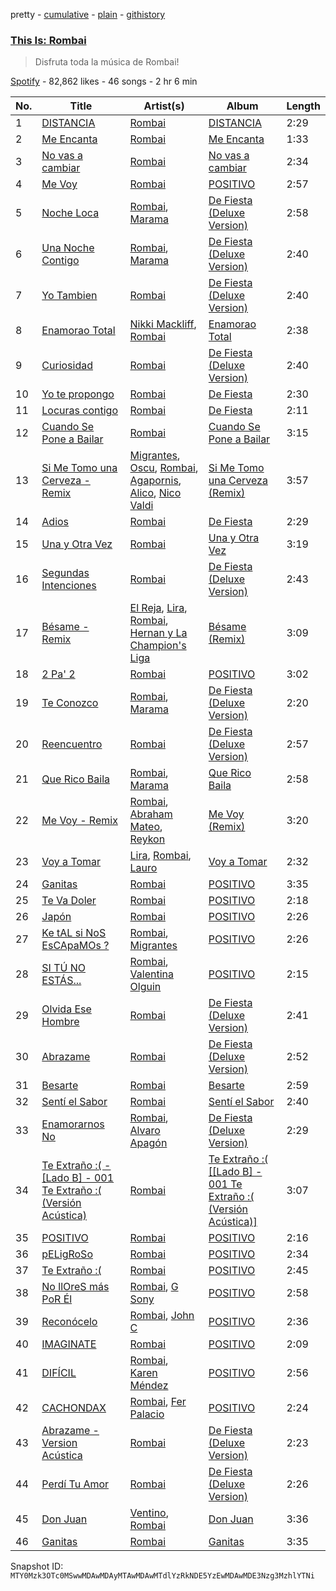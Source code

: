 pretty - [cumulative](/playlists/cumulative/37i9dQZF1DX8AjME0HhWBt.md) - [plain](/playlists/plain/37i9dQZF1DX8AjME0HhWBt) - [githistory](https://github.githistory.xyz/mackorone/spotify-playlist-archive/blob/main/playlists/plain/37i9dQZF1DX8AjME0HhWBt)

### [This Is: Rombai](https://open.spotify.com/playlist/37i9dQZF1DX8AjME0HhWBt)

> Disfruta toda la música de Rombai!

[Spotify](https://open.spotify.com/user/spotify) - 82,862 likes - 46 songs - 2 hr 6 min

| No. | Title | Artist(s) | Album | Length |
|---|---|---|---|---|
| 1 | [DISTANCIA](https://open.spotify.com/track/5QNeB6iBjDirQ7bqgfB5XP) | [Rombai](https://open.spotify.com/artist/5KQX0Ui06LVm6PApyicRFK) | [DISTANCIA](https://open.spotify.com/album/15zYwgMtafg7Uu3SwY2PyU) | 2:29 |
| 2 | [Me Encanta](https://open.spotify.com/track/3xr7FTBhWp0TQQ4yba9MtS) | [Rombai](https://open.spotify.com/artist/5KQX0Ui06LVm6PApyicRFK) | [Me Encanta](https://open.spotify.com/album/56oTK09fUuK1nfTS3I27F4) | 1:33 |
| 3 | [No vas a cambiar](https://open.spotify.com/track/2JyR4XomCbSv543H904cME) | [Rombai](https://open.spotify.com/artist/5KQX0Ui06LVm6PApyicRFK) | [No vas a cambiar](https://open.spotify.com/album/6kscFb5kafyfOzie0ZxAdz) | 2:34 |
| 4 | [Me Voy](https://open.spotify.com/track/0hGHFAyClFZ7TFFSLIcb6Q) | [Rombai](https://open.spotify.com/artist/5KQX0Ui06LVm6PApyicRFK) | [POSITIVO](https://open.spotify.com/album/7ou9LKrsviR5Mmf6eoB3lp) | 2:57 |
| 5 | [Noche Loca](https://open.spotify.com/track/4pZ32dvFXW0PZD6ojA4Vri) | [Rombai](https://open.spotify.com/artist/5KQX0Ui06LVm6PApyicRFK), [Marama](https://open.spotify.com/artist/4GepMkTgrIZECoCC55vqjW) | [De Fiesta \(Deluxe Version\)](https://open.spotify.com/album/7uWDfvVGkiAojIsARxIVy2) | 2:58 |
| 6 | [Una Noche Contigo](https://open.spotify.com/track/1cY0VTaJcTznfFQ44tNGdU) | [Rombai](https://open.spotify.com/artist/5KQX0Ui06LVm6PApyicRFK), [Marama](https://open.spotify.com/artist/4GepMkTgrIZECoCC55vqjW) | [De Fiesta \(Deluxe Version\)](https://open.spotify.com/album/7uWDfvVGkiAojIsARxIVy2) | 2:40 |
| 7 | [Yo Tambien](https://open.spotify.com/track/4tKTe9DxeL59oXydyBa3gA) | [Rombai](https://open.spotify.com/artist/5KQX0Ui06LVm6PApyicRFK) | [De Fiesta \(Deluxe Version\)](https://open.spotify.com/album/7uWDfvVGkiAojIsARxIVy2) | 2:40 |
| 8 | [Enamorao Total](https://open.spotify.com/track/6xnpkBUhIvcDSVbqJvYC2v) | [Nikki Mackliff](https://open.spotify.com/artist/3xmukiHDMY7UkmqCtl8Eyu), [Rombai](https://open.spotify.com/artist/5KQX0Ui06LVm6PApyicRFK) | [Enamorao Total](https://open.spotify.com/album/1omiuaEHZCvgEisT3VRHYs) | 2:38 |
| 9 | [Curiosidad](https://open.spotify.com/track/7pqVxvYvqMka8A92vUW9p9) | [Rombai](https://open.spotify.com/artist/5KQX0Ui06LVm6PApyicRFK) | [De Fiesta \(Deluxe Version\)](https://open.spotify.com/album/7uWDfvVGkiAojIsARxIVy2) | 2:40 |
| 10 | [Yo te propongo](https://open.spotify.com/track/0YFoSD5VhoVrRbrnFERpVM) | [Rombai](https://open.spotify.com/artist/5KQX0Ui06LVm6PApyicRFK) | [De Fiesta](https://open.spotify.com/album/5QcyFFfTjCqvhVUO9Dl8pf) | 2:30 |
| 11 | [Locuras contigo](https://open.spotify.com/track/5jMvnSyOgGY8JpvHqeyVOg) | [Rombai](https://open.spotify.com/artist/5KQX0Ui06LVm6PApyicRFK) | [De Fiesta](https://open.spotify.com/album/5QcyFFfTjCqvhVUO9Dl8pf) | 2:11 |
| 12 | [Cuando Se Pone a Bailar](https://open.spotify.com/track/1MpKZi1zTXpERKwxmOu1PH) | [Rombai](https://open.spotify.com/artist/5KQX0Ui06LVm6PApyicRFK) | [Cuando Se Pone a Bailar](https://open.spotify.com/album/2PnTfdBKqkOYtazDgtClqX) | 3:15 |
| 13 | [Si Me Tomo una Cerveza \- Remix](https://open.spotify.com/track/7oySelE0Cb5q1TBBSPZJT2) | [Migrantes](https://open.spotify.com/artist/48R2gYdPKtfnfKAzhSVPUx), [Oscu](https://open.spotify.com/artist/5iDqEobZRSTiBSAk6jLp4A), [Rombai](https://open.spotify.com/artist/5KQX0Ui06LVm6PApyicRFK), [Agapornis](https://open.spotify.com/artist/27Yc5RzJf27tJfqezJnHY1), [Alico](https://open.spotify.com/artist/7n3wAgh1j3RRbxYzfZTQDF), [Nico Valdi](https://open.spotify.com/artist/0uxYECT7XqHNccQAg5Uhe4) | [Si Me Tomo una Cerveza \(Remix\)](https://open.spotify.com/album/7lDnwvTQGoFOCRD7GGRpks) | 3:57 |
| 14 | [Adios](https://open.spotify.com/track/6cwrN0Go9VBDFj4n7riKPU) | [Rombai](https://open.spotify.com/artist/5KQX0Ui06LVm6PApyicRFK) | [De Fiesta](https://open.spotify.com/album/5QcyFFfTjCqvhVUO9Dl8pf) | 2:29 |
| 15 | [Una y Otra Vez](https://open.spotify.com/track/3VSt7R9LHTomKGP1RhkvuT) | [Rombai](https://open.spotify.com/artist/5KQX0Ui06LVm6PApyicRFK) | [Una y Otra Vez](https://open.spotify.com/album/71mlOj56vndSW8GcB5Edfv) | 3:19 |
| 16 | [Segundas Intenciones](https://open.spotify.com/track/3bbNqaE6bgF5OMSz0t285P) | [Rombai](https://open.spotify.com/artist/5KQX0Ui06LVm6PApyicRFK) | [De Fiesta \(Deluxe Version\)](https://open.spotify.com/album/7uWDfvVGkiAojIsARxIVy2) | 2:43 |
| 17 | [Bésame \- Remix](https://open.spotify.com/track/0pqec6C3SFkOAyDIoYYNPG) | [El Reja](https://open.spotify.com/artist/7HSeegdmjLYRJpkOYIaZIW), [Lira](https://open.spotify.com/artist/1kyy6AW7C6Rr2jrYwz95Gi), [Rombai](https://open.spotify.com/artist/5KQX0Ui06LVm6PApyicRFK), [Hernan y La Champion's Liga](https://open.spotify.com/artist/04XdCDDrPnnqidaVBTOQjt) | [Bésame \(Remix\)](https://open.spotify.com/album/6hZvokH3862OBtwRSvIgtX) | 3:09 |
| 18 | [2 Pa' 2](https://open.spotify.com/track/4rKsZR2AI3kvvCP9DAFN1M) | [Rombai](https://open.spotify.com/artist/5KQX0Ui06LVm6PApyicRFK) | [POSITIVO](https://open.spotify.com/album/7ou9LKrsviR5Mmf6eoB3lp) | 3:02 |
| 19 | [Te Conozco](https://open.spotify.com/track/78rcFJMlWNOufbxMk9fgHZ) | [Rombai](https://open.spotify.com/artist/5KQX0Ui06LVm6PApyicRFK), [Marama](https://open.spotify.com/artist/4GepMkTgrIZECoCC55vqjW) | [De Fiesta \(Deluxe Version\)](https://open.spotify.com/album/7uWDfvVGkiAojIsARxIVy2) | 2:20 |
| 20 | [Reencuentro](https://open.spotify.com/track/76YgA4rvOJillNjtpJvpf3) | [Rombai](https://open.spotify.com/artist/5KQX0Ui06LVm6PApyicRFK) | [De Fiesta \(Deluxe Version\)](https://open.spotify.com/album/7uWDfvVGkiAojIsARxIVy2) | 2:57 |
| 21 | [Que Rico Baila](https://open.spotify.com/track/5QTWB74jDroxV6DvMqV533) | [Rombai](https://open.spotify.com/artist/5KQX0Ui06LVm6PApyicRFK), [Marama](https://open.spotify.com/artist/4GepMkTgrIZECoCC55vqjW) | [Que Rico Baila](https://open.spotify.com/album/3VPmkC5efo6HJDW4oKQhLp) | 2:58 |
| 22 | [Me Voy \- Remix](https://open.spotify.com/track/1MGBV1Uj0sn2n6pNQOdCan) | [Rombai](https://open.spotify.com/artist/5KQX0Ui06LVm6PApyicRFK), [Abraham Mateo](https://open.spotify.com/artist/2bxxlINUlcMQQb39K7IopR), [Reykon](https://open.spotify.com/artist/3PAwspMN27PDm81WwXDsMf) | [Me Voy \(Remix\)](https://open.spotify.com/album/0LSYvsOXAYkbTpkYfbUWyZ) | 3:20 |
| 23 | [Voy a Tomar](https://open.spotify.com/track/6DwFzfCgrnsC79Q0k52OD6) | [Lira](https://open.spotify.com/artist/1kyy6AW7C6Rr2jrYwz95Gi), [Rombai](https://open.spotify.com/artist/5KQX0Ui06LVm6PApyicRFK), [Lauro](https://open.spotify.com/artist/6jf90HKr9vgFgKaQ2iHGHJ) | [Voy a Tomar](https://open.spotify.com/album/7vKNPKtCY2o0jevnTs9EMx) | 2:32 |
| 24 | [Ganitas](https://open.spotify.com/track/3ZJNAjfLsOrdocTDrlEYYV) | [Rombai](https://open.spotify.com/artist/5KQX0Ui06LVm6PApyicRFK) | [POSITIVO](https://open.spotify.com/album/7ou9LKrsviR5Mmf6eoB3lp) | 3:35 |
| 25 | [Te Va Doler](https://open.spotify.com/track/5RFUe4JkcA6DyMB5VfVnVW) | [Rombai](https://open.spotify.com/artist/5KQX0Ui06LVm6PApyicRFK) | [POSITIVO](https://open.spotify.com/album/7ou9LKrsviR5Mmf6eoB3lp) | 2:18 |
| 26 | [Japón](https://open.spotify.com/track/2jdb9uZtTF7bZuFDgi2sT1) | [Rombai](https://open.spotify.com/artist/5KQX0Ui06LVm6PApyicRFK) | [POSITIVO](https://open.spotify.com/album/7ou9LKrsviR5Mmf6eoB3lp) | 2:26 |
| 27 | [Ke tAL si NoS EsCApaMOs ?](https://open.spotify.com/track/5LfPdiTd1BZyTzcZQocc36) | [Rombai](https://open.spotify.com/artist/5KQX0Ui06LVm6PApyicRFK), [Migrantes](https://open.spotify.com/artist/48R2gYdPKtfnfKAzhSVPUx) | [POSITIVO](https://open.spotify.com/album/7ou9LKrsviR5Mmf6eoB3lp) | 2:26 |
| 28 | [SI TÚ NO ESTÁS...](https://open.spotify.com/track/1AbjdFxmu8sT3Ex17ZTTUE) | [Rombai](https://open.spotify.com/artist/5KQX0Ui06LVm6PApyicRFK), [Valentina Olguin](https://open.spotify.com/artist/4bFcNlqngm7XibeU7HW3IR) | [POSITIVO](https://open.spotify.com/album/7ou9LKrsviR5Mmf6eoB3lp) | 2:15 |
| 29 | [Olvida Ese Hombre](https://open.spotify.com/track/1B4n454H1F5Hzn6IAHVL2t) | [Rombai](https://open.spotify.com/artist/5KQX0Ui06LVm6PApyicRFK) | [De Fiesta \(Deluxe Version\)](https://open.spotify.com/album/7uWDfvVGkiAojIsARxIVy2) | 2:41 |
| 30 | [Abrazame](https://open.spotify.com/track/1n9hIe71hmoQKQpA7ClT9O) | [Rombai](https://open.spotify.com/artist/5KQX0Ui06LVm6PApyicRFK) | [De Fiesta \(Deluxe Version\)](https://open.spotify.com/album/7uWDfvVGkiAojIsARxIVy2) | 2:52 |
| 31 | [Besarte](https://open.spotify.com/track/6Ar0Rcqv4AMonCshpAIheB) | [Rombai](https://open.spotify.com/artist/5KQX0Ui06LVm6PApyicRFK) | [Besarte](https://open.spotify.com/album/1K9mpYF2LDuguAQk55h6W4) | 2:59 |
| 32 | [Sentí el Sabor](https://open.spotify.com/track/2TN5VueWaAxwkzHgmtDRMn) | [Rombai](https://open.spotify.com/artist/5KQX0Ui06LVm6PApyicRFK) | [Sentí el Sabor](https://open.spotify.com/album/5yrii6Ut8ek3yHmmZhwLG9) | 2:40 |
| 33 | [Enamorarnos No](https://open.spotify.com/track/0vUUuWlWcJxtrcqxKcLW5C) | [Rombai](https://open.spotify.com/artist/5KQX0Ui06LVm6PApyicRFK), [Alvaro Apagón](https://open.spotify.com/artist/6JLmd0NOmDk2I5MdFBwMYh) | [De Fiesta \(Deluxe Version\)](https://open.spotify.com/album/7uWDfvVGkiAojIsARxIVy2) | 2:29 |
| 34 | [Te Extraño :\( \- \[Lado B\] \- 001 Te Extraño :\( \(Versión Acústica\)](https://open.spotify.com/track/2hIMveQkWBfVoSnZmOfrP8) | [Rombai](https://open.spotify.com/artist/5KQX0Ui06LVm6PApyicRFK) | [Te Extraño :\( \[\[Lado B\] \- 001 Te Extraño :\( \(Versión Acústica\)\]](https://open.spotify.com/album/5ccYgRi6j6TCmJC7AKMC3U) | 3:07 |
| 35 | [POSITIVO](https://open.spotify.com/track/72NfY6CxWNQB4Ti6UoZmmK) | [Rombai](https://open.spotify.com/artist/5KQX0Ui06LVm6PApyicRFK) | [POSITIVO](https://open.spotify.com/album/7ou9LKrsviR5Mmf6eoB3lp) | 2:16 |
| 36 | [pELigRoSo](https://open.spotify.com/track/1l7TYXCytHPMqvBmR2Czw9) | [Rombai](https://open.spotify.com/artist/5KQX0Ui06LVm6PApyicRFK) | [POSITIVO](https://open.spotify.com/album/7ou9LKrsviR5Mmf6eoB3lp) | 2:34 |
| 37 | [Te Extraño :\(](https://open.spotify.com/track/5KBhWCtQNeghOSut1fnxRt) | [Rombai](https://open.spotify.com/artist/5KQX0Ui06LVm6PApyicRFK) | [POSITIVO](https://open.spotify.com/album/7ou9LKrsviR5Mmf6eoB3lp) | 2:45 |
| 38 | [No llOreS más PoR Él](https://open.spotify.com/track/2TDVgaXcHxAuNajFXdmNh4) | [Rombai](https://open.spotify.com/artist/5KQX0Ui06LVm6PApyicRFK), [G Sony](https://open.spotify.com/artist/326diDmb5N6dRV8FUCROuT) | [POSITIVO](https://open.spotify.com/album/7ou9LKrsviR5Mmf6eoB3lp) | 2:58 |
| 39 | [Reconócelo](https://open.spotify.com/track/3ViAKsQV3bxZR9xQz0et9S) | [Rombai](https://open.spotify.com/artist/5KQX0Ui06LVm6PApyicRFK), [John C](https://open.spotify.com/artist/66lf5bQo2BIEue1pxfgxQS) | [POSITIVO](https://open.spotify.com/album/7ou9LKrsviR5Mmf6eoB3lp) | 2:36 |
| 40 | [IMAGINATE](https://open.spotify.com/track/0l5XvqUQ4tZHo95UsfiTbj) | [Rombai](https://open.spotify.com/artist/5KQX0Ui06LVm6PApyicRFK) | [POSITIVO](https://open.spotify.com/album/7ou9LKrsviR5Mmf6eoB3lp) | 2:09 |
| 41 | [DIFÍCIL](https://open.spotify.com/track/6bAyAxWiNBzqLQogi6I140) | [Rombai](https://open.spotify.com/artist/5KQX0Ui06LVm6PApyicRFK), [Karen Méndez](https://open.spotify.com/artist/0txXDZCdXBzha20sgN1GRk) | [POSITIVO](https://open.spotify.com/album/7ou9LKrsviR5Mmf6eoB3lp) | 2:56 |
| 42 | [CACHONDAX](https://open.spotify.com/track/1InWKWQDrxa2nORGpkX0D0) | [Rombai](https://open.spotify.com/artist/5KQX0Ui06LVm6PApyicRFK), [Fer Palacio](https://open.spotify.com/artist/4frBEXn8nhWzOVwfCSpuYB) | [POSITIVO](https://open.spotify.com/album/7ou9LKrsviR5Mmf6eoB3lp) | 2:24 |
| 43 | [Abrazame \- Version Acústica](https://open.spotify.com/track/1eimVE50IW5rjtGplhBT4Q) | [Rombai](https://open.spotify.com/artist/5KQX0Ui06LVm6PApyicRFK) | [De Fiesta \(Deluxe Version\)](https://open.spotify.com/album/7uWDfvVGkiAojIsARxIVy2) | 2:23 |
| 44 | [Perdí Tu Amor](https://open.spotify.com/track/0wYDNtnJnV9GDlg5DPkz7c) | [Rombai](https://open.spotify.com/artist/5KQX0Ui06LVm6PApyicRFK) | [De Fiesta \(Deluxe Version\)](https://open.spotify.com/album/7uWDfvVGkiAojIsARxIVy2) | 2:26 |
| 45 | [Don Juan](https://open.spotify.com/track/3rlzrcfNvBwVKmRT2PM85c) | [Ventino](https://open.spotify.com/artist/1G89WXRVVAEjU4VIwgg6XD), [Rombai](https://open.spotify.com/artist/5KQX0Ui06LVm6PApyicRFK) | [Don Juan](https://open.spotify.com/album/49oqDnPP3Q0zLCqq3MK281) | 3:36 |
| 46 | [Ganitas](https://open.spotify.com/track/2O4ilW9fzFuy11r6Zt5P72) | [Rombai](https://open.spotify.com/artist/5KQX0Ui06LVm6PApyicRFK) | [Ganitas](https://open.spotify.com/album/6dxj3w7guZu03ZiMNt2bJk) | 3:35 |

Snapshot ID: `MTY0Mzk3OTc0MSwwMDAwMDAyMTAwMDAwMTdlYzRkNDE5YzEwMDAwMDE3Nzg3MzhlYTNi`
